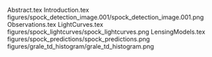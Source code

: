 Abstract.tex
Introduction.tex
figures/spock_detection_image.001/spock_detection_image.001.png
Observations.tex
LightCurves.tex
figures/spock_lightcurves/spock_lightcurves.png
LensingModels.tex
figures/spock_predictions/spock_predictions.png
figures/grale_td_histogram/grale_td_histogram.png

  